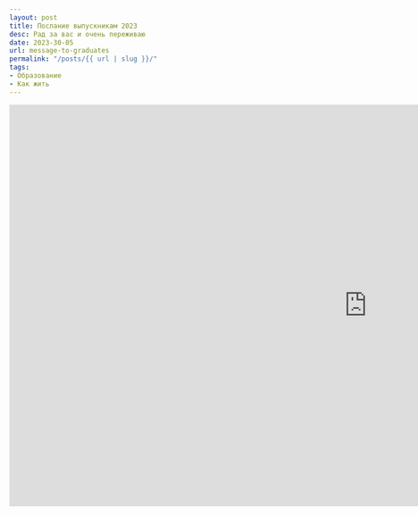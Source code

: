 ```yaml
---
layout: post
title: Послание выпускникам 2023
desc: Рад за вас и очень переживаю
date: 2023-30-05
url: message-to-graduates
permalink: "/posts/{{ url | slug }}/"
tags:
- Образование
- Как жить
---
```



<iframe width="1280" height="720" src="https://www.youtube.com/embed/1h34a3CpkIc" title="Алекс Дубас &amp; Ёлка &quot;О пользе солнцезащитных кремов&quot;" frameborder="0" allow="accelerometer; autoplay; clipboard-write; encrypted-media; gyroscope; picture-in-picture; web-share" allowfullscreen></iframe>
